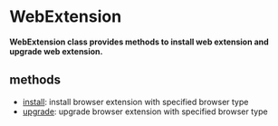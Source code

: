 # WebExtension

**WebExtension class provides methods to install web extension and upgrade web extension.**

## methods <!-- {docsify-ignore} -->

- [install](./doc/api/python/webdriver/webextension/install.md): install browser extension with specified browser type
- [upgrade](./doc/api/python/webdriver/webextension/upgrade.md): upgrade browser extension with specified browser type